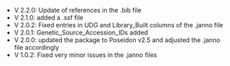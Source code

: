 - V 2.2.0: Update of references in the .bib file
- V 2.1.0: added a .ssf file
- V 2.0.2: Fixed entries in UDG and Library_Built columns of the .janno file
- V 2.0.1: Genetic_Source_Accession_IDs added
- V 2.0.0: updated the package to Poseidon v2.5 and adjusted the .janno file accordingly
- V 1.0.2: Fixed very minor issues in the .janno files
